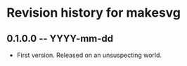 # Revision history for makesvg

## 0.1.0.0 -- YYYY-mm-dd

* First version. Released on an unsuspecting world.
